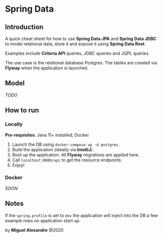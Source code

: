 # Spring Data

## Introduction

A quick cheat sheet for how to use **Spring Data JPA** and **Spring Data JDBC** to model relational data, store it and expose it
using **Spring Data Rest**.

Examples include **Criteria API** queries, JDBC queries and JQPL queries.

The use case is the relational database Postgres. The tables are created via **Flyway** when the application is launched.


## Model

_TODO_

## How to run

### Locally

**Pre-requisites**: Java 11+ installed; Docker

1. Launch the DB using `docker-compose up -d postgres`.
2. Build the application (ideally via **IntelliJ**). 
3. Boot up the application. All **Flyway** migrations are applied here.
4. Call `localhost:8080/api` to get the resource endpoints.
5. Enjoy!

### Docker

_SOON_

## Notes

If the `spring.profile` is set to `dev` the application will inject into the DB a few example rows on application
start up.  


by **Miguel Alexandre** @2020

  
